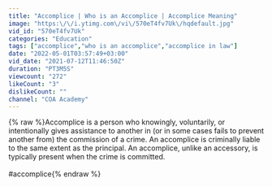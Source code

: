 ```yaml
---
title: "Accomplice | Who is an Accomplice | Accomplice Meaning"
image: "https:\/\/i.ytimg.com\/vi\/570eT4fv7Uk\/hqdefault.jpg"
vid_id: "570eT4fv7Uk"
categories: "Education"
tags: ["accomplice","who is an accomplice","accomplice in law"]
date: "2022-05-01T03:57:49+03:00"
vid_date: "2021-07-12T11:46:50Z"
duration: "PT3M5S"
viewcount: "272"
likeCount: "3"
dislikeCount: ""
channel: "COA Academy"
---
```

{% raw %}Accomplice is a person who knowingly, voluntarily, or intentionally gives assistance to another in (or in some cases fails to prevent another from) the commission of a crime. An accomplice is criminally liable to the same extent as the principal. An accomplice, unlike an accessory, is typically present when the crime is committed.<br /><br />#accomplice{% endraw %}
